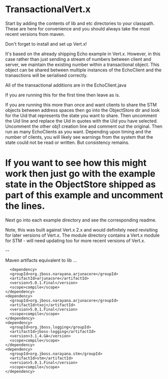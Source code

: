 TransactionalVert.x
===================

Start by adding the contents of lib and etc directories to your classpath. These are here for convenience and you should always take the most recent versions from maven.

Don't forget to install and set up Vert.x!

It's based on the already shipping Echo example in Vert.x. However, in this case rather than just
sending a stream of numbers between client and server, we maintain the existing number within a
transactional object. This object can be shared between multiple instances of the EchoClient and the
tranasctions will be serialised correctly.

All of the transactional additions are in the EchoClient.java

If you are running this for the first time then leave as is.

If you are running this more than once and want clients to share the STM objects between
address spaces then go into the ObjectStore dir and look for the Uid that represents the state
you want to share. Then uncomment the Uid line  and replace the Uid in quotes with the Uid
you have selected. Uncomment the other obj1 creation line and comment out the original. Then run as
many EchoClients as you want. Depending upon timing and the number of clients, you will likely
see warnings from the system that the state could not be read or written. But consistency remains.

If you want to see how this might work then just go with the example state in the ObjectStore
shipped as part of this example and uncomment the lines.
=======
Next go into each example directory and see the corresponding readme.

Note, this was built against Vert.x 2.x and would definitely need revisiting for later versions of Vert.x. The module directory contains a Vert.x module for STM - will need updating too for more recent versions of Vert.x.

--

Maven artifacts equivalent to lib ...

      <dependency>
      <groupId>org.jboss.narayana.arjunacore</groupId>
      <artifactId>arjunacore</artifactId>
      <version>5.0.1.Final</version>
      <scope>compile</scope>
    </dependency>
    <dependency>
      <groupId>org.jboss.narayana.arjunacore</groupId>
      <artifactId>txoj</artifactId>
      <version>5.0.1.Final</version>
      <scope>compile</scope>
    </dependency>
    <dependency>
      <groupId>org.jboss.logging</groupId>
      <artifactId>jboss-logging</artifactId>
      <version>3.1.4.GA</version>
      <scope>compile</scope>
    </dependency>
    <dependency>
      <groupId>org.jboss.narayana.stm</groupId>
      <artifactId>stm</artifactId>
      <version>5.0.1.Final</version>
      <scope>compile</scope>
    </dependency>
